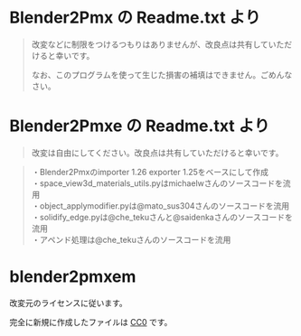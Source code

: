 # Blender2Pmx の Readme.txt より

> 改変などに制限をつけるつもりはありませんが、改良点は共有していただけると幸いです。
> 
> なお、このプログラムを使って生じた損害の補填はできません。ごめんなさい。

# Blender2Pmxe の Readme.txt より

> 改変は自由にしてください。改良点は共有していただけると幸いです。

> ・Blender2Pmxのimporter 1.26 exporter 1.25をベースにして作成  
> ・space_view3d_materials_utils.pyはmichaelwさんのソースコードを流用  
> ・object_applymodifier.pyは@mato_sus304さんのソースコードを流用  
> ・solidify_edge.pyは@che_tekuさんと@saidenkaさんのソースコードを流用  
> ・アペンド処理は@che_tekuさんのソースコードを流用  

# blender2pmxem

改変元のライセンスに従います。

完全に新規に作成したファイルは [CC0](https://creativecommons.org/publicdomain/zero/1.0/legalcode) です。
